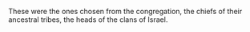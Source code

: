 These were the ones chosen from the congregation, the chiefs of their ancestral tribes, the heads of the clans of Israel.
